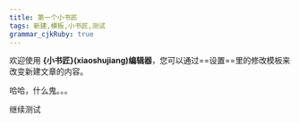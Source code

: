 ```yaml
---
title: 第一个小书匠
tags: 新建,模板,小书匠,测试
grammar_cjkRuby: true
---
```



欢迎使用 **{小书匠}(xiaoshujiang)编辑器**，您可以通过==设置==里的修改模板来改变新建文章的内容。

哈哈，什么鬼。。。

继续测试